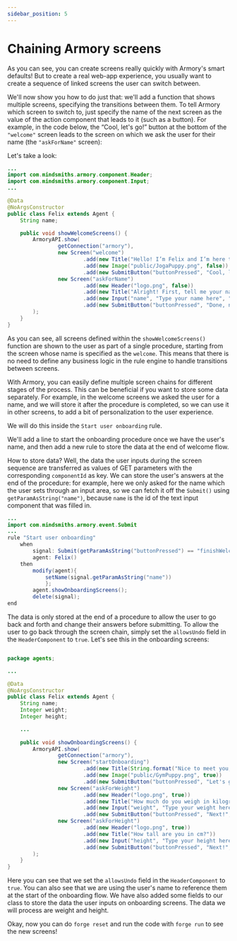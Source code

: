 ```yaml
---
sidebar_position: 5
---
```


# Chaining Armory screens

As you can see, you can create screens really quickly with Armory's smart defaults! 
But to create a real web-app experience, you usually want to create a sequence of linked screens the user can switch between.

We'll now show you how to do just that: we'll add a function that shows multiple screens, specifying the transitions between them. 
To tell Armory which screen to switch to, just specify the name of the next screen as the value of the action component that leads to it (such as a button). 
For example, in the code below, the “Cool, let's go!” button at the bottom of the `"welcome"` screen leads to the screen on which we ask the user for their name (the `"askForName"` screen):

Let's take a look:

```java title="java/agents/Felix.java"
...
import com.mindsmiths.armory.component.Header;
import com.mindsmiths.armory.component.Input;
...

@Data
@NoArgsConstructor
public class Felix extends Agent {
    String name;

    public void showWelcomeScreens() {
        ArmoryAPI.show(
                getConnection("armory"),
                new Screen("welcome")
                        .add(new Title("Hello! I’m Felix and I’m here to help you get as hot as hell! Ready?"))
                        .add(new Image("public/JogaPuppy.png", false))
                        .add(new SubmitButton("buttonPressed", "Cool, let's go!", "askForName")),
                new Screen("askForName")
                        .add(new Header("logo.png", false))
                        .add(new Title("Alright! First, tell me your name?"))
                        .add(new Input("name", "Type your name here", "text"))
                        .add(new SubmitButton("buttonPressed", "Done, next!", "finishWelcome"))
        );
    }
}
```

As you can see, all screens defined within the `showWelcomeScreens()` function are shown to the user as part of a single procedure, starting from the screen whose name is specified as the `welcome`. 
This means that there is no need to define any business logic in the rule engine to handle transitions between screens.

With Armory, you can easily define multiple screen chains for different stages of the process. This can be beneficial if you want to store some data separately.
For example, in the welcome screens we asked the user for a name, and we will store it after the procedure is completed, so we can use it in other screens, to add a bit of personalization to the user experience.

We will do this inside the `Start user onboarding` rule. 

We'll add a line to start the onboarding procedure once we have the user's name, and then add a new rule to store the data at the end of welcome flow.

How to store data? Well, the data the user inputs during the screen sequence are transferred as values of GET parameters with the corresponding `componentId` as key.
We can store the user's answers at the end of the procedure: for example, here we only asked for the name which the user sets through an input area, 
so we can fetch it off the `Submit()` using `getParamAsString("name")`, because `name` is the id of the text input component that was filled in. 

```java titile="rules/felix/Felix.drl"
...
import com.mindsmiths.armory.event.Submit
...
rule "Start user onboarding"
    when
        signal: Submit(getParamAsString("buttonPressed") == "finishWelcome") from entry-point "signals"
        agent: Felix()
    then
        modify(agent){
            setName(signal.getParamAsString("name"))
            };
        agent.showOnboardingScreens();
        delete(signal);
end
```

The data is only stored at the end of a procedure to allow the user to go back and forth and change their answers before submitting. 
To allow the user to go back through the screen chain, simply set the `allowsUndo` field in the `HeaderComponent` to `true`. 
Let's see this in the onboarding screens:

```java title="java/agents/Felix.java"

package agents;

...

@Data
@NoArgsConstructor
public class Felix extends Agent {
    String name;
    Integer weight;
    Integer height;

    ...
    
    public void showOnboardingScreens() {
        ArmoryAPI.show(
                getConnection("armory"),
                new Screen("startOnboarding")
                        .add(new Title(String.format("Nice to meet you, %s! To make a workout plan just for you, I have a few question.\nReady? 💪", name)))
                        .add(new Image("public/GymPuppy.png", true))
                        .add(new SubmitButton("buttonPressed", "Let's go!", "askForWeight")),
                new Screen("askForWeight")
                        .add(new Header("logo.png", true))
                        .add(new Title("How much do you weigh in kilograms?"))
                        .add(new Input("weight", "Type your weight here", "number"))
                        .add(new SubmitButton("buttonPressed", "Next!", "askForHeight")),
                new Screen("askForHeight")
                        .add(new Header("logo.png", true))
                        .add(new Title("How tall are you in cm?"))
                        .add(new Input("height", "Type your height here", "number"))
                        .add(new SubmitButton("buttonPressed", "Next!", "finishOnboarding"))
        );
    }
}
```

Here you can see that we set the `allowsUndo` field in the `HeaderComponent` to `true`.
You can also see that we are using the user's name to reference them at the start of the onboarding flow. 
We have also added some fields to our class to store the data the user inputs on onboarding screens. The data we will process are weight and height.

Okay, now you can do `forge reset` and run the code with `forge run` to see the new screens!